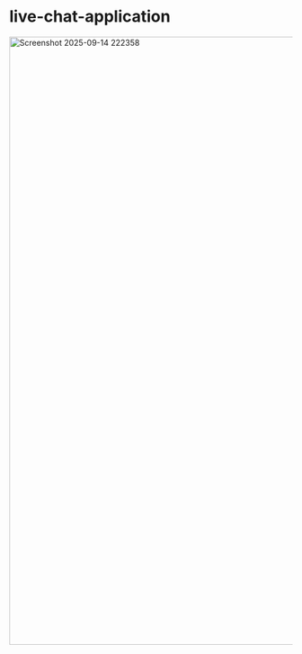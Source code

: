 # live-chat-application

<img width="1920" height="1080" alt="Screenshot 2025-09-14 222358" src="https://github.com/user-attachments/assets/186b503f-55fd-4185-97bd-f7628c8173df" />

